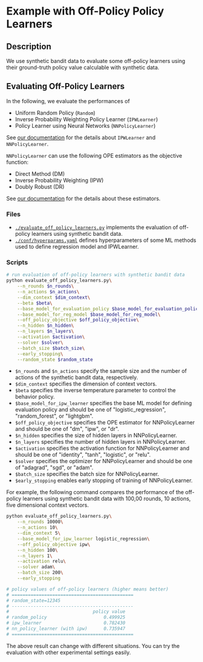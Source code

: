 # Example with Off-Policy Policy Learners


## Description

We use synthetic bandit data to evaluate some off-policy learners using their ground-truth policy value calculable with synthetic data.

## Evaluating Off-Policy Learners

In the following, we evaluate the performances of

- Uniform Random Policy (`Random`)
- Inverse Probability Weighting Policy Learner (`IPWLearner`)
- Policy Learner using Neural Networks (`NNPolicyLearner`)

See [our documentation](https://zr-obp.readthedocs.io/en/latest/_autosummary/obp.policy.offline.html) for the details about `IPWLearner` and `NNPolicyLearner`.

`NNPolicyLearner` can use the following OPE estimators as the objective function:
- Direct Method (DM)
- Inverse Probability Weighting (IPW)
- Doubly Robust (DR)

See [our documentation](https://zr-obp.readthedocs.io/en/latest/estimators.html) for the details about these estimators.

### Files
- [`./evaluate_off_policy_learners.py`](./evaluate_off_policy_learners.py) implements the evaluation of off-policy learners using synthetic bandit data.
- [`./conf/hyperparams.yaml`](./conf/hyperparams.yaml) defines hyperparameters of some ML methods used to define regression model and IPWLearner.

### Scripts

```bash
# run evaluation of off-policy learners with synthetic bandit data
python evaluate_off_policy_learners.py\
    --n_rounds $n_rounds\
    --n_actions $n_actions\
    --dim_context $dim_context\
    --beta $beta\
    --base_model_for_evaluation_policy $base_model_for_evaluation_policy\
    --base_model_for_reg_model $base_model_for_reg_model\
    --off_policy_objective $off_policy_objective\
    --n_hidden $n_hidden\
    --n_layers $n_layers\
    --activation $activation\
    --solver $solver\
    --batch_size $batch_size\
    --early_stopping\
    --random_state $random_state
```
- `$n_rounds` and `$n_actions` specify the sample size and the number of actions of the synthetic bandit data, respectively.
- `$dim_context` specifies the dimension of context vectors.
- `$beta` specifies the inverse temperature parameter to control the behavior policy.
- `$base_model_for_ipw_learner` specifies the base ML model for defining evaluation policy and should be one of "logistic_regression", "random_forest", or "lightgbm".
- `$off_policy_objective` specifies the OPE estimator for NNPolicyLearner and should be one of "dm", "ipw", or "dr".
- `$n_hidden` specifies the size of hidden layers in NNPolicyLearner.
- `$n_layers` specifies the number of hidden layers in NNPolicyLearner.
- `$activation` specifies the activation function for NNPolicyLearner and should be one of "identity", "tanh", "logistic", or "relu".
- `$solver` specifies the optimizer for NNPolicyLearner and should be one of "adagrad", "sgd", or "adam".
- `$batch_size` specifies the batch size for NNPolicyLearner.
- `$early_stopping` enables early stopping of training of NNPolicyLearner.

For example, the following command compares the performance of the off-policy learners using synthetic bandit data with 100,00 rounds, 10 actions, five dimensional context vectors.

```bash
python evaluate_off_policy_learners.py\
    --n_rounds 10000\
    --n_actions 10\
    --dim_context 5\
    --base_model_for_ipw_learner logistic_regression\
    --off_policy_objective ipw\
    --n_hidden 100\
    --n_layers 1\
    --activation relu\
    --solver adam\
    --batch_size 200\
    --early_stopping

# policy values of off-policy learners (higher means better)
# =============================================
# random_state=12345
# ---------------------------------------------
#                               policy value
# random_policy                     0.499925
# ipw_learner                       0.782430
# nn_policy_learner (with ipw)      0.735947
# =============================================
```

The above result can change with different situations. You can try the evaluation with other experimental settings easily.

